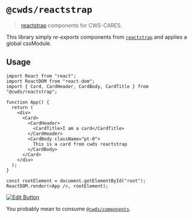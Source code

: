 # `@cwds/reactstrap`

> [reactstrap](https://github.com/reactstrap/reactstrap) components for CWS-CARES.

This library simply _re-exports_ components from [`reactstrap`](https://github.com/reactstrap/reactstrap) and applies a global cssModule.

## Usage

```
import React from "react";
import ReactDOM from "react-dom";
import { Card, CardHeader, CardBody, CardTitle } from "@cwds/reactstrap";

function App() {
  return (
    <div>
      <Card>
        <CardHeader>
          <CardTitle>I am a card</CardTitle>
        </CardHeader>
        <CardBody className="pt-0">
          This is a card from cwds reactstrap
        </CardBody>
      </Card>
    </div>
  );
}

const rootElement = document.getElementById("root");
ReactDOM.render(<App />, rootElement);
```

[![Edit Button](https://codesandbox.io/static/img/play-codesandbox.svg)](https://codesandbox.io/s/kwrl9mqyk5)

You probably mean to consume [`@cwds/components`](https://www.npmjs.com/package/@cwds/components).
